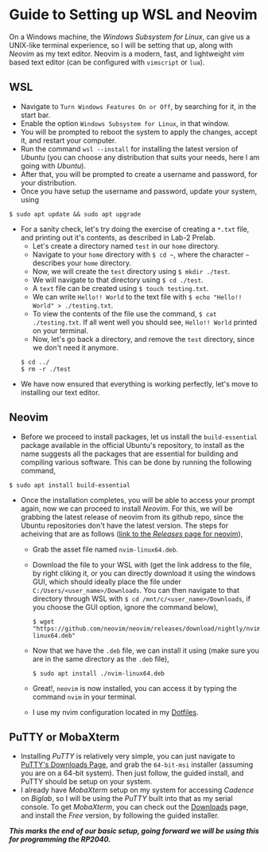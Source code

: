 # Guide to Setting up WSL and Neovim

On a Windows machine, the *Windows Subsystem for Linux*, can give us a UNIX-like terminal
experience, so I will be setting that up, along with *Neovim* as my text editor. Neovim is
a modern, fast, and lightweight *vim* based text editor (can be configured with `vimscript` or
`lua`).

## WSL

- Navigate to `Turn Windows Features On or Off`, by searching for it, in the start bar.
- Enable the option `Windows Subsystem for Linux`, in that window.
- You will be prompted to reboot the system to apply the changes, accept it, and restart your computer.
- Run the command `wsl --install` for installing the latest version of *Ubuntu* (you can choose any distribution that suits
your needs, here I am going with *Ubuntu*).
- After that, you will be prompted to create a username and password, for your distribution.
- Once you have setup the username and password, update your system, using
```
$ sudo apt update && sudo apt upgrade
```
- For a sanity check, let's try doing the exercise of creating a `*.txt` file, and printing out it's
contents, as described in Lab-2 Prelab.
    - Let's create a directory named `test` in our `home` directory.
    - Navigate to your `home` directory with `$ cd ~`, where the character `~` describes your `home` directory.
    - Now, we will create the `test` directory using `$ mkdir ./test`.
    - We will navigate to that directory using `$ cd ./test`.
    - A `text` file can be created using `$ touch testing.txt`.
    - We can write `Hello!! World` to the text file with `$ echo "Hello!! World" > ./testing.txt`.
    - To view the contents of the file use the command, `$ cat ./testing.txt`. If all went well you should see,
    `Hello!! World` printed on your terminal.
    - Now, let's go back a directory, and remove the `test` directory, since we don't need it anymore.
    ```
    $ cd ../
    $ rm -r ./test
    ```
- We have now ensured that everything is working perfectly, let's move to installing our text editor.

## Neovim

- Before we proceed to install packages, let us install the `build-essential` package available in the official
Ubuntu's repository, to install as the name suggests all the packages that are essential for building and compiling
various software. This can be done by running the following command,
```
$ sudo apt install build-essential
```
- Once the installation completes, you will be able to access your prompt again, now we can proceed to install
*Neovim*. For this, we will be grabbing the latest release of neovim from its github repo, since the Ubuntu
repositories don't have the latest version. The steps for acheiving that are as follows ([link to the *Releases* page for neovim](https://github.com/neovim/neovim/releases)),
    - Grab the asset file named `nvim-linux64.deb`.
    - Download the file to your WSL with (get the link address to the file, by right cliking it, or you
        can directly download it using the windows GUI, which should ideally place the file under `C:/Users/<user_name>/Downloads`.
        You can then navigate to that directory through WSL with `$ cd /mnt/c/<user_name>/Downloads`, if you choose the GUI option,
        ignore the command below),

        ```
        $ wget "https://github.com/neovim/neovim/releases/download/nightly/nvim-linux64.deb"
        ```
    - Now that we have the `.deb` file, we can install it using (make sure you are in the same directory as the `.deb` file),
        ```
        $ sudo apt install ./nvim-linux64.deb
        ```
    - Great!, `neovim` is now installed, you can access it by typing the command `nvim` in your terminal.
    - I use my nvim configuration located in my [Dotfiles](https://github.com/Ruturajn/Dotfiles/tree/main/nvim).


## PuTTY or MobaXterm

- Installing *PuTTY* is relatively very simple, you can just navigate to [PuTTY's Downloads Page](https://www.chiark.greenend.org.uk/~sgtatham/putty/latest.html), and grab
    the `64-bit-msi` installer (assuming you are on a 64-bit system). Then just follow, the guided install, and PuTTY should be setup on your system.
- I already have *MobaXterm* setup on my system for accessing *Cadence* on *Biglab*, so I will be using the *PuTTY* built into that as my serial console. To get *MobaXterm*,
    you can check out the [Downloads](https://mobaxterm.mobatek.net/download.html) page, and install the *Free* version, by following the guided installer.


***This marks the end of our basic setup, going forward we will be using this for programming the RP2040.***
